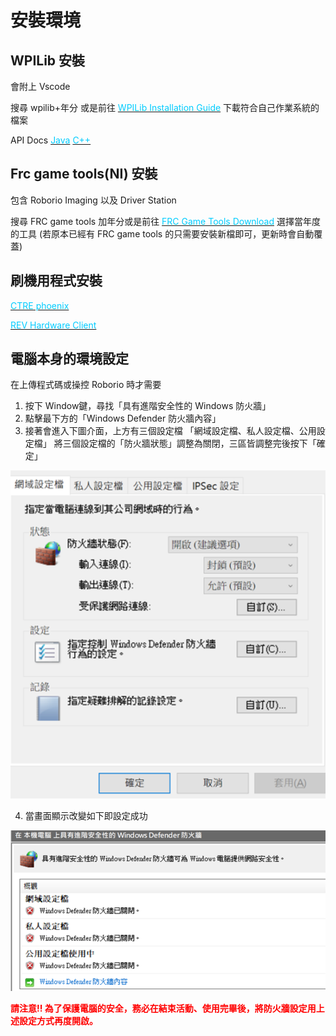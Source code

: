 <!-- title: [FRC8725] 軟體培訓教學 -->
<!-- description: 教你如何讓機器人動起來 -->
<!-- category: FRC -->
<!-- tags: FRC -->
<!-- published time: 2023/09/07 -->
<!-- cover: <?=customDirPath?>/custom_alanwu/image/articleCover/frc8725_software_edu_cover.jpg -->


# 安裝環境
## WPILib 安裝
會附上 Vscode

搜尋 wpilib+年分 或是前往 [<font color="#00ccff">WPILib Installation Guide</font>](https://docs.wpilib.org/en/stable/docs/zero-to-robot/step-2/wpilib-setup.html) 下載符合自己作業系統的檔案

API Docs 
[<font color="#00ccff">Java</font>](https://github.wpilib.org/allwpilib/docs/release/java/index.html) 
[<font color="#00ccff">C++</font>](https://github.wpilib.org/allwpilib/docs/release/cpp/index.html)

## Frc game tools(NI) 安裝
包含 Roborio Imaging 以及 Driver Station

搜尋 FRC game tools 加年分或是前往 [<font color="#00ccff">FRC Game Tools Download</font>](https://www.ni.com/zh-tw/support/downloads/drivers/download.frc-game-tools.html#479842) 選擇當年度的工具
(若原本已經有 FRC game tools 的只需要安裝新檔即可，更新時會自動覆蓋)

## 刷機用程式安裝
[<font color="#00ccff">CTRE phoenix</font>](https://store.ctr-electronics.com/software/)

[<font color="#00ccff">REV Hardware Client</font>](https://docs.revrobotics.com/rev-hardware-client/)


## 電腦本身的環境設定
在上傳程式碼或操控 Roborio 時才需要

1. 按下 Window鍵，尋找「具有進階安全性的 Windows 防火牆」
2. 點擊最下方的「Windows Defender 防火牆內容」
3. 接著會進入下圖介面，上方有三個設定檔
「網域設定檔、私人設定檔、公用設定檔」 將三個設定檔的「防火牆狀態」調整為關閉，三區皆調整完後按下「確定」

![](/custom_alanwu/image/articleImage/frc8725_software_edu_image1.png)

4. 當畫面顯示改變如下即設定成功

![](/custom_alanwu/image/articleImage/frc8725_software_edu_image2.png)

**<font color="#f00">請注意!! 為了保護電腦的安全，務必在結束活動、使用完畢後，將防火牆設定用上述設定方式再度開啟。</font>**


